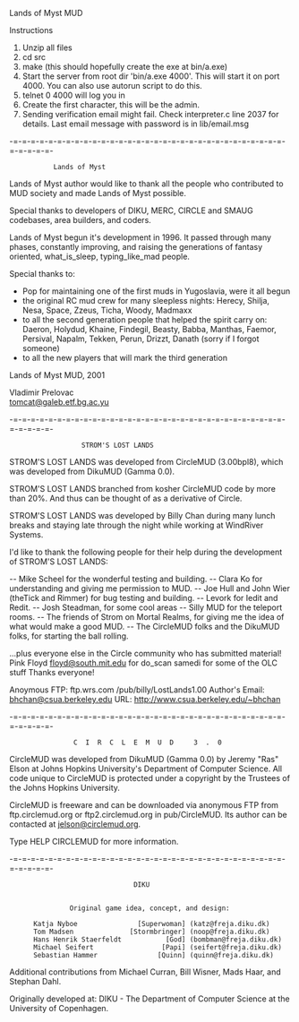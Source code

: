 Lands of Myst MUD

Instructions
1. Unzip all files
2. cd src
3. make (this should hopefully create the exe at bin/a.exe)
4. Start the server from root dir 'bin/a.exe 4000'. This will start it on port 4000. You can also use autorun script to do this.
5. telnet 0 4000 will log you in
6. Create the first character, this will be the admin.
7. Sending verification email might fail. Check interpreter.c line 2037 for details. Last email message with password is in lib/email.msg




-=-=-=-=-=-=-=-=-=-=-=-=-=-=-=-=-=-=-=-=-=-=-=-=-=-=-=-=-=-=-=-=-=-=-=-=-





			   Lands of Myst

Lands of Myst author would like to thank all the people who contributed
to MUD society and made Lands of Myst possible. 

Special thanks to developers of DIKU, MERC, CIRCLE and SMAUG codebases,
area builders, and coders.  

Lands of Myst begun it's development in 1996. It passed through many phases,
constantly improving, and raising the generations of fantasy oriented, 
what_is_sleep, typing_like_mad people.

Special thanks to:

- Pop for maintaining one of the first muds in Yugoslavia, were it all begun
- the original RC mud crew for many sleepless nights: Herecy, Shilja, Nesa, 
  Space, Zzeus, Ticha, Woody, Madmaxx
- to all the second generation people that helped the spirit carry on: Daeron,
  Holydud, Khaine, Findegil, Beasty, Babba, Manthas, Faemor, Persival, Napalm,
  Tekken, Perun, Drizzt, Danath (sorry if I forgot someone)
- to all the new players that will mark the third generation


Lands of Myst MUD, 2001

Vladimir Prelovac                         
tomcat@galeb.etf.bg.ac.yu

-=-=-=-=-=-=-=-=-=-=-=-=-=-=-=-=-=-=-=-=-=-=-=-=-=-=-=-=-=-=-=-=-=-=-=-=-

 	                  STROM'S LOST LANDS

STROM'S LOST LANDS was developed from CircleMUD (3.00bpl8), which was 
developed from DikuMUD (Gamma 0.0).

STROM'S LOST LANDS branched from kosher CircleMUD code by more than 20%.
And thus can be thought of as a derivative of Circle.

STROM'S LOST LANDS was developed by Billy Chan during many lunch breaks
and staying late through the night while working at WindRiver Systems.

I'd like to thank the following people for their help during the development
of STROM'S LOST LANDS:
  
  -- Mike Scheel for the wonderful testing and building.
  -- Clara Ko for understanding and giving me permission to MUD.
  -- Joe Hull and John Wier (theTick and Rimmer) for bug testing and building.
  -- Levork for Iedit and Redit.
  -- Josh Steadman, for some cool areas
  -- Silly MUD for the teleport rooms.
  -- The friends of Strom on Mortal Realms, for giving me the idea of what
     would make a good MUD.
  -- The CircleMUD folks and the DikuMUD folks, for starting the ball rolling.

...plus everyone else in the Circle community who has submitted material!
	Pink Floyd <floyd@south.mit.edu> for do_scan
	samedi for some of the OLC stuff
Thanks everyone!

  Anoymous FTP:  ftp.wrs.com   /pub/billy/LostLands1.00
Author's Email:  bhchan@csua.berkeley.edu
           URL:  http://www.csua.berkeley.edu/~bhchan

-=-=-=-=-=-=-=-=-=-=-=-=-=-=-=-=-=-=-=-=-=-=-=-=-=-=-=-=-=-=-=-=-=-=-=-=-

                    C  I  R  C  L  E  M  U  D     3  .  0


CircleMUD was developed from DikuMUD (Gamma 0.0) by Jeremy "Ras" Elson at
Johns Hopkins University's Department of Computer Science.  All code unique
to CircleMUD is protected under a copyright by the Trustees of the Johns
Hopkins University.

CircleMUD is freeware and can be downloaded via anonymous FTP from
ftp.circlemud.org or ftp2.circlemud.org in pub/CircleMUD.  Its author can
be contacted at jelson@circlemud.org.

Type HELP CIRCLEMUD for more information.

-=-=-=-=-=-=-=-=-=-=-=-=-=-=-=-=-=-=-=-=-=-=-=-=-=-=-=-=-=-=-=-=-=-=-=-=-

                                   DIKU


                   Original game idea, concept, and design:

          Katja Nyboe               [Superwoman] (katz@freja.diku.dk)
          Tom Madsen              [Stormbringer] (noop@freja.diku.dk)
          Hans Henrik Staerfeldt           [God] (bombman@freja.diku.dk)
          Michael Seifert                 [Papi] (seifert@freja.diku.dk)
          Sebastian Hammer               [Quinn] (quinn@freja.diku.dk)


Additional contributions from Michael Curran, Bill Wisner, Mads Haar, and
Stephan Dahl.

Originally developed at:
  DIKU - The Department of Computer Science at the University of Copenhagen.
